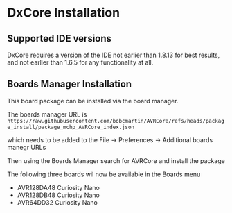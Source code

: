 # DxCore Installation

## Supported IDE versions
DxCore requires a version of the IDE not earlier than 1.8.13 for best results, and not earlier than 1.6.5 for any functionality at all.


## Boards Manager Installation 

This board package can be installed via the board manager. 

The boards manager URL is 
`https://raw.githubusercontent.com/bobcmartin/AVRCore/refs/heads/package_install/package_mchp_AVRCore_index.json`


which needs to be added to the File -> Preferences -> Additional boards manegr URLs

Then using the Boards Manager search for AVRCore and install the package

The following three boards wil now be available in the Boards menu

* AVR128DA48 Curiosity Nano
* AVR128DB48 Curiosity Nano
* AVR64DD32 Curiosity Nano




